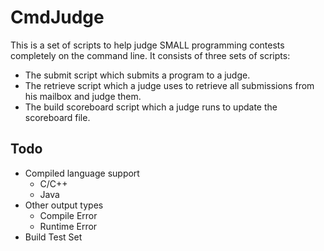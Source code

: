 CmdJudge
========

This is a set of scripts to help judge SMALL programming contests completely on the command line. It consists of three sets of scripts:
* The submit script which submits a program to a judge.
* The retrieve script which a judge uses to retrieve all submissions from his mailbox and judge them.
* The build scoreboard script which a judge runs to update the scoreboard file.

Todo
----
* Compiled language support
    * C/C++
    * Java
* Other output types
    * Compile Error
    * Runtime Error
* Build Test Set
